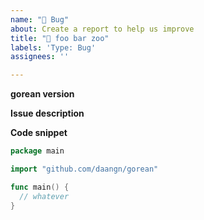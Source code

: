 ```yaml
---
name: "🐞 Bug"
about: Create a report to help us improve
title: "🐞 foo bar zoo"
labels: 'Type: Bug'
assignees: ''

---
```


**gorean version**

**Issue description**

**Code snippet**

```go
package main

import "github.com/daangn/gorean"

func main() {
  // whatever
}
```
